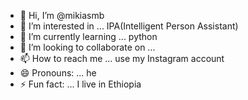 - 👋 Hi, I’m @mikiasmb
- 👀 I’m interested in ... IPA(Intelligent Person Assistant)
- 🌱 I’m currently learning ... python
- 💞️ I’m looking to collaborate on ...
- 📫 How to reach me ... use my Instagram account 
- 😄 Pronouns: ... he
- ⚡ Fun fact: ... I live in Ethiopia

<!---
mikiasmb/mikiasmb is a ✨ special ✨ repository because its `README.md` (this file) appears on your GitHub profile.
You can click the Preview link to take a look at your changes.
--->
